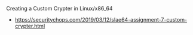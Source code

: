 Creating a Custom Crypter in Linux/x86_64
 - https://securitychops.com/2019/03/12/slae64-assignment-7-custom-crypter.html
